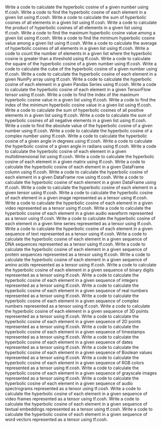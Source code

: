 Write a code to calculate the hyperbolic cosine of a given number using tf.cosh.
Write a code to find the hyperbolic cosine of each element in a given list using tf.cosh.
Write a code to calculate the sum of hyperbolic cosines of all elements in a given list using tf.cosh.
Write a code to calculate the product of hyperbolic cosines of all elements in a given list using tf.cosh.
Write a code to find the maximum hyperbolic cosine value among a given list using tf.cosh.
Write a code to find the minimum hyperbolic cosine value among a given list using tf.cosh.
Write a code to calculate the average of hyperbolic cosines of all elements in a given list using tf.cosh.
Write a code to count the number of elements in a given list where the hyperbolic cosine is greater than a threshold using tf.cosh.
Write a code to calculate the square of the hyperbolic cosine of a given number using tf.cosh.
Write a code to calculate the cube of the hyperbolic cosine of a given number using tf.cosh.
Write a code to calculate the hyperbolic cosine of each element in a given NumPy array using tf.cosh.
Write a code to calculate the hyperbolic cosine of each element in a given Pandas Series using tf.cosh.
Write a code to calculate the hyperbolic cosine of each element in a given TensorFlow tensor using tf.cosh.
Write a code to find the index of the maximum hyperbolic cosine value in a given list using tf.cosh.
Write a code to find the index of the minimum hyperbolic cosine value in a given list using tf.cosh.
Write a code to calculate the sum of hyperbolic cosines of all positive elements in a given list using tf.cosh.
Write a code to calculate the sum of hyperbolic cosines of all negative elements in a given list using tf.cosh.
Write a code to find the absolute value of the hyperbolic cosine of a given number using tf.cosh.
Write a code to calculate the hyperbolic cosine of a complex number using tf.cosh.
Write a code to calculate the hyperbolic cosine of a given angle in degrees using tf.cosh.
Write a code to calculate the hyperbolic cosine of a given angle in radians using tf.cosh.
Write a code to calculate the hyperbolic cosine of each element in a given multidimensional list using tf.cosh.
Write a code to calculate the hyperbolic cosine of each element in a given matrix using tf.cosh.
Write a code to calculate the hyperbolic cosine of each element in a given DataFrame column using tf.cosh.
Write a code to calculate the hyperbolic cosine of each element in a given DataFrame row using tf.cosh.
Write a code to calculate the hyperbolic cosine of each element in a given DataFrame using tf.cosh.
Write a code to calculate the hyperbolic cosine of each element in a given tensor using tf.cosh.
Write a code to calculate the hyperbolic cosine of each element in a given image represented as a tensor using tf.cosh.
Write a code to calculate the hyperbolic cosine of each element in a given video represented as a tensor using tf.cosh.
Write a code to calculate the hyperbolic cosine of each element in a given audio waveform represented as a tensor using tf.cosh.
Write a code to calculate the hyperbolic cosine of each element in a given time series represented as a tensor using tf.cosh.
Write a code to calculate the hyperbolic cosine of each element in a given sequence of text represented as a tensor using tf.cosh.
Write a code to calculate the hyperbolic cosine of each element in a given sequence of DNA sequences represented as a tensor using tf.cosh.
Write a code to calculate the hyperbolic cosine of each element in a given sequence of protein sequences represented as a tensor using tf.cosh.
Write a code to calculate the hyperbolic cosine of each element in a given sequence of amino acids represented as a tensor using tf.cosh.
Write a code to calculate the hyperbolic cosine of each element in a given sequence of binary digits represented as a tensor using tf.cosh.
Write a code to calculate the hyperbolic cosine of each element in a given sequence of integers represented as a tensor using tf.cosh.
Write a code to calculate the hyperbolic cosine of each element in a given sequence of real numbers represented as a tensor using tf.cosh.
Write a code to calculate the hyperbolic cosine of each element in a given sequence of complex numbers represented as a tensor using tf.cosh.
Write a code to calculate the hyperbolic cosine of each element in a given sequence of 3D points represented as a tensor using tf.cosh.
Write a code to calculate the hyperbolic cosine of each element in a given sequence of 2D points represented as a tensor using tf.cosh.
Write a code to calculate the hyperbolic cosine of each element in a given sequence of timestamps represented as a tensor using tf.cosh.
Write a code to calculate the hyperbolic cosine of each element in a given sequence of dates represented as a tensor using tf.cosh.
Write a code to calculate the hyperbolic cosine of each element in a given sequence of Boolean values represented as a tensor using tf.cosh.
Write a code to calculate the hyperbolic cosine of each element in a given sequence of RGB colors represented as a tensor using tf.cosh.
Write a code to calculate the hyperbolic cosine of each element in a given sequence of grayscale images represented as a tensor using tf.cosh.
Write a code to calculate the hyperbolic cosine of each element in a given sequence of audio spectrograms represented as a tensor using tf.cosh.
Write a code to calculate the hyperbolic cosine of each element in a given sequence of video frames represented as a tensor using tf.cosh.
Write a code to calculate the hyperbolic cosine of each element in a given sequence of textual embeddings represented as a tensor using tf.cosh.
Write a code to calculate the hyperbolic cosine of each element in a given sequence of word vectors represented as a tensor using tf.cosh.